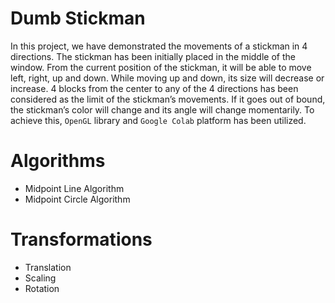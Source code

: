# Dumb Stickman

In this project, we have demonstrated the movements of a stickman in 4 directions. The stickman has been initially placed in the middle of the window. From the current position of the stickman, it will be able to move left, right, up and down. While moving up and
down, its size will decrease or increase. 4 blocks from the center to any of the 4 directions has been considered as the limit of the stickman’s movements. If it goes out of bound, the stickman’s color will change and its angle will change momentarily. To achieve this, `OpenGL` library and `Google Colab` platform has been utilized.

# Algorithms

+ Midpoint Line Algorithm
+ Midpoint Circle Algorithm

# Transformations
+ Translation
+ Scaling
+ Rotation
